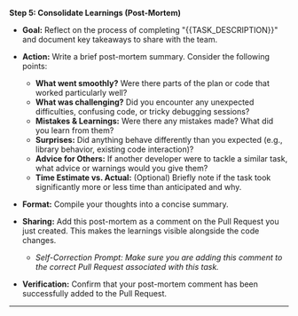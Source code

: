 **Step 5: Consolidate Learnings (Post-Mortem)**

*   **Goal:** Reflect on the process of completing "{{TASK_DESCRIPTION}}" and document key takeaways to share with the team.
*   **Action:** Write a brief post-mortem summary. Consider the following points:
    *   **What went smoothly?** Were there parts of the plan or code that worked particularly well?
    *   **What was challenging?** Did you encounter any unexpected difficulties, confusing code, or tricky debugging sessions?
    *   **Mistakes & Learnings:** Were there any mistakes made? What did you learn from them?
    *   **Surprises:** Did anything behave differently than you expected (e.g., library behavior, existing code interaction)?
    *   **Advice for Others:** If another developer were to tackle a similar task, what advice or warnings would you give them?
    *   **Time Estimate vs. Actual:** (Optional) Briefly note if the task took significantly more or less time than anticipated and why.

*   **Format:** Compile your thoughts into a concise summary.

*   **Sharing:** Add this post-mortem as a comment on the Pull Request you just created. This makes the learnings visible alongside the code changes.
    *   *Self-Correction Prompt: Make sure you are adding this comment to the correct Pull Request associated with this task.*

*   **Verification:** Confirm that your post-mortem comment has been successfully added to the Pull Request.

--- 